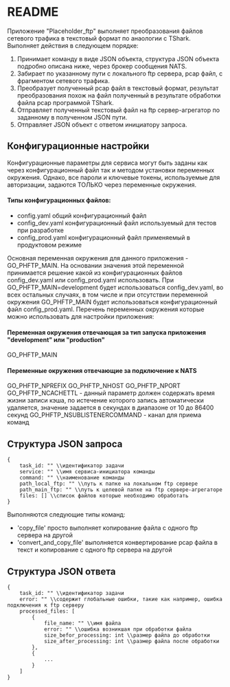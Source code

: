 # README

Приложение "Placeholder_ftp" выполняет преобразования файлов сетевого трафика в текстовый формат по анаологии с TShark.
Выполняет действия в следующем порядке:

1. Принимает команду в виде JSON объекта, структура JSON объекта подробно описана ниже, через брокер сообщения NATS.
2. Забирает по указанному пути с локального ftp сервера, pcap файл, с фрагментом сетевого трафика.
3. Преобразует полученный pcap файл в текстовый формат, результат преобразования похож на файл полученный в результате
   обработки файла pcap программой TShark.
4. Отправляет полученный текстовый файл на ftp сервер-агрегатор по заданному в полученном JSON пути.
5. Отправляет JSON объект с ответом инициатору запроса.

## Конфигурационные настройки

Конфигурационные параметры для сервиса могут быть заданы как через конфигурационный файл так и методом установки переменных окружения. Однако, все пароли и
ключевые токены, используемые для авторизации, задаются ТОЛЬКО через переменные окружения.

#### Типы конфигурационных файлов:

- config.yaml общий конфигурационный файл
- config_dev.yaml конфигурационный файл используемый для тестов при разработке
- config_prod.yaml конфигурационный файл применяемый в продуктовом режиме

Основная переменная окружения для данного приложения - GO_PHFTP_MAIN. На основании значения этой переменной принимается решение какой из конфигурационных файлов config_dev.yaml или config_prod.yaml использовать. При GO_PHFTP_MAIN=development будет использоваться config_dev.yaml, во всех остальных случаях, в том числе и при отсутствии переменной окружения GO_PHFTP_MAIN будет использоваться конфигурационный файл config_prod.yaml. Перечень переменных окружения которые можно использовать для настройки приложения:

#### Переменная окружения отвечающая за тип запуска приложения "development" или "production"

GO_PHFTP_MAIN

#### Переменные окружения отвечающие за подключение к NATS

GO_PHFTP_NPREFIX
GO_PHFTP_NHOST
GO_PHFTP_NPORT
GO_PHFTP_NCACHETTL - данный параметр должен содержать время жизни записи
кэша, по истечение которого запись автоматически удаляется, значение задается
в секундах в диапазоне от 10 до 86400 секунд
GO_PHFTP_NSUBLISTENERCOMMAND - канал для приема команд

## Структура JSON запроса

```
{
    task_id: "" \\идентификатор задачи
    service: "" \\имя сервиса-инициатора команды
    command: "" \\наименование команды
    path_local_ftp: "" \\путь к папке на локальном ftp сервере
    path_main_ftp: "" \\путь к целевой папке на ftp сервере-агрегаторе
    files: [] \\список файлов которые необходимо обработать
}
```

Выполняются следующие типы команд:

- 'copy_file' просто выполняет копирование файла с одного ftp сервера на другой
- 'convert_and_copy_file' выполняется конвертирование pcap файла в текст и копирование с одного ftp сервера на другой

## Структура JSON ответа

```
{
    task_id: "" \\идентификатор задачи
    error: "" \\содержит глобальные ошибки, такие как например, ошибка подключения к ftp серверу
    processed_files: [
        {
            file_name: "" \\имя файла
            error: "" \\ошибка возникшая при обработки файла
            size_befor_processing: int \\размер файла до обработки
            size_after_processing: int \\размер файла после обработки
        },
        {
            ...
        }
    ]
}
```
